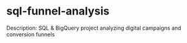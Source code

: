 # sql-funnel-analysis
Description: SQL &amp; BigQuery project analyzing digital campaigns and conversion funnels

